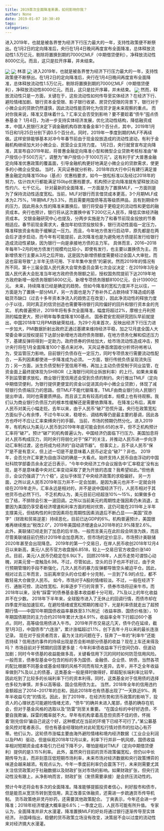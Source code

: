 ```yaml
---
title: 2019首次全面降准来袭，如何影响你我？
author: None
date: 2019-01-07 10:30:49
tags: 
categories: 
---
```

进入2019年，也就是被各界誉为经济下行压力最大的一年，支持性政策便不断祭出。在1月2日的定向降准后，央行在1月4日晚间再度宣布全面降准，总体释放流动性1.5万亿元，剔除将置换到期的7000亿MLF（中期借贷便利），净释放流动性8000亿元。而且，这只是拉开序幕，并未结束。
<!-- more -->
<img align="center" border="0" src="https://imgcdn.yicai.com/uppics/images/2019/01/e77fc67003caf7e970b925e34aeaaa00.jpg" />
<img align="center" border="0" src="https://imgcdn.yicai.com/uppics/images/2019/01/fad142fadb8e145173bb3487e988a789.jpg" />
林凛
<img align="center" border="0" src="https://imgcdn.yicai.com/uppics/images/2019/01/9c7851a7656fe52222b502689eccb049.jpg" />
进入2019年，也就是被各界誉为经济下行压力最大的一年，支持性政策便不断祭出。在1月2日的定向降准后，央行在1月4日晚间再度宣布全面降准，总体释放流动性1.5万亿元，剔除将置换到期的7000亿MLF（中期借贷便利），净释放流动性8000亿元。而且，这只是拉开序幕，并未结束。
<img align="center" border="0" src="https://imgcdn.yicai.com/uppics/images/2019/01/867aab45c397faa077a09868d6a7f4e0.jpg" />
然而，释放流动性只是一方面，关键在于，这些流动性如何传导至实体经济？在经济下行、避险情绪加剧、银行资本金受限、影子银行收紧、房贷仍受限的背景下，银行对于小微企业的贷款仍然谨慎，因此流动性能否转化为信贷才是未来观察的重点。
而对你我来说，降准又意味着什么？汇率又会否受到影响？要不要趁着“债牛”囤点债券基金？
1月4日，为进一步支持实体经济发展，优化流动性结构，降低融资成本，中国人民银行决定下调金融机构存款准备金率1个百分点，其中，2019年1月15日和1月25日分别下调0.5个百分点。同时，2019年一季度到期的MLF不再续做。这样安排能够基本对冲今年春节前由于现金投放造成的流动性波动，有利于金融机构继续加大对小微企业、民营企业支持力度。
1月2日，央行就曾宣布定向降准，其宣布自2019年起，将普惠金融定向降准小型和微型企业贷款考核标准由“单户授信小于500万元”，调整为“单户授信小于1000万元”。这有利于扩大普惠金融定向降准优惠政策的覆盖面，引导金融机构更好地满足小微企业的贷款需求，使更多的小微企业受益。
当时，天风证券就分析称，2018年四大行中只有建行满足普惠金融定向降准150bp（基点）优惠档要求，如今一放松标准以及经过2018年的努力，估计四大行都能满足150bp优惠档要求。机构预计定向降准就有望释放流动性约六、七千亿元。
针对最新的全面降准，一方面是为了置换MLF，一方面则是为了保持流动性适度宽松。当前，MLF对银行而言借贷成本更高，3个月期MLF成本为2.75%，1年期MLF为3.3%，而且需要用国债等高等级质押品，且有到期续作的压力，因此用永久性的降准来置换后，银行将受益于更稳定的流动性和更低的融资成本。央行也预计，银行将从这次置换中省下200亿元人民币，降低实体经济融资成本。
交银金融研究中心也提及，分两步实施是为了和春节前现金投放的节奏相适应。春节前现金需求大，叠加年初信贷投放较多，银行流动性面临一定压力，降准释放资金有助于缓解这一压力。而且，今年地方债发行启动早，原先都是在两会后才逐步启动，而今年有可能提前，此次降准也是为避免地方债提前发行给银行造成流动性紧缺，因为银行一向是承接地方债的主力军。
具体而言，2016~2018年每年1~2月的地方债发行规模均比较小，即使有发行，也主要以置换债为主。而新增债发行主要从3月之后开始，这是因为新增债额度需要经过全国人大审批，而这也容易导致“上半年无债可用、下半年集中发债”的窘状。然而2019年的情况有所不同，第十三届全国人民代表大会常务委员会第七次会议决定：在2019年3月全国人民代表大会批准当年地方政府债务限额之前，授权国务院提前下达2019年地方政府新增一般债务限额5800亿元、新增专项债务限额8100亿元，合计13900亿元。
未来，持续降准已经是确定的趋势。但如今降准的宽松力度并不比以往，一方面是为了置换一部分MLF，另一方面也是为了弥补外汇占款持续下降造成的基础货币缺口（过去十多年资本净流入的趋势正在改变），因此净流动性的释放力度小于以往，同时真正的信贷创造也需要等待银行风险偏好的回升和银行资本金的充实。
机构普遍预计，2019年将有多次全面降准，幅度将超过2%，摩根士丹利预测的幅度更大，预计明年每季度降准100基点。
国泰君安宏观研究团队早前就提出，中国2018年12月PMI跌破荣枯线，为29个月来首次，反映出经济下行压力进一步加大，PMI数据折射出政府正通过基建来维持经济平稳，加之12月底全国人大常委会审议授权提前下达部分新增地方政府债务限额，在地方债务化解和偿还压力下，基建反弹将得到一定助力。政府债券的供给加大，给市场流动性造成冲击，预计央行将在1月全面降准100个基点来对冲。
天风证券首席固收分析师孙彬彬认为，受监管压力影响，目前银行负债存在一定压力，同时专项债发行需要流动性配合，一系列因素都使进一步降准成为必须。
一方面，银行传统负债呈现流失压力；另一方面，派生负债受制于宽信用不畅，再加上主动负债受制于同业监管，在资金面上最终就体现为SHIBOR（上海银行间同业拆放利率）的上行。如果未来看不到监管要求放松，商业银行宽信用还会受到负债的制约。央行推出TMLF（定向中期借贷便利，为银行提供更便宜的资金以促进其向中小微企业贷款），体现了减轻银行负债端压力的思路。但TMLF不能代替降准，TMLF由商业银行向人民银行提出申请，同时也需要质押品，而且该工具有较高的成本，规模上也有待观察。我们认为商业银行负债压力的根本性缓解还是需要依靠降准。
在降准公布后，离岸人民币对美元小幅走贬。去年以来，由于人民币“破7”恐慌升温，央行在政策宽松方面似乎心有余悸，不过今年以来，稳增长、调结构等仍是最主要的基调，因此各方也呼吁不应让汇率束缚央行的手脚。
当前，市场的预期仍然分化。进入2019年，有机构认为美元/人民币到2019年年底可能会到6.65的水平，但不乏机构预计汇率将“破7”。预计“破7”的机构普遍认为，中国经济仍面临下行压力、美国加息将对人民币构成压力，同时央行将弱化对于“保7”的关注，并推动人民币进一步向浮动汇率制过渡，这也将成为经济的“自动调节器”。
但事实上，且不谈人民币“保7”是不是有意义，但上述一切是不是意味着人民币必定会“破7”？非也。
2019年，会否允许汇率更为自由浮动的确是一大看点。始终支持人民币自由浮动的中国社科院学部委员余永定近日表示，“今年中央经济工作会议报告中‘汇率稳定’没有出现，是不是意味着中央对汇率变动采取了更为开放的态度？我希望如此。”但他表示，会议仍强调了“六个稳”，这似乎体现了中央经济政策的求稳偏好。
另一方面，之所以说人民币2019年压力并不一定会加剧，是因为美元也并不一定就会持续在2019年走升。汇率永远是相对的，并不是说中国经济下行，人民币相对于其他货币也必然下行。
不乏机构认为，美元目前已经超涨10%～15%，如果做多仓位了结，不排除会引发一波回调。之所以当前美元的周期性走强因素仍未消退，主要因为美国仍享受着经济增速和利率方面的相对优势，这仍可能在2019年上半年支撑美元，但结构性的利空因素将在周期性因素消退后不断凸显——美国“双赤字”（财政和贸易逆差）持续恶化，目前已达GDP的6%。机构普遍预计，美国很难再继续推出“税改2.0”，2019年美国经济增速会从2018年的2.9%降至2.6%。
此外，美联储已经走到了加息的后半场，一般而言美元在此阶段会转涨为跌，而且尽管美联储目前仍预计2019年会加息两次，但市场的定价显示，市场预计美联储2020年甚至会出现降息。
2019年的第一个交易日，在岸人民币收创2018年12月4日以来新高，美元/人民币官方收盘报6.8518，较上一交易日官方收盘价涨140点。目前，美元/人民币仍稳定在6.9以下。
回顾2018年，人民币走势可谓惊心动魄，对美元曾一度触及6.98。不过，尽管如此，空头的日子也并不好过，由于央行预期管理的手段不断强化，几次人民币的暴力反弹都导致空头被迫平仓。因此，相对过去三年而言，当前离岸空头的仓位都十分克制，一旦到了6.9的点位，都不敢轻易大仓做空人民币。
如今，市场对于A股的情绪较淡。不过，一般在经济下行、通胀可控、流动性宽松、利率逐步下行的背景下，债券市场将迎来牛市。而2018年以来，没有“踩雷”的债券基金基本收益都十分可观，7%及以上的年化收益并不在少数。
2018年下半年来，全球股市进入了无休止的回调行情，而债市却在四季度开始加速狂欢。在避险情绪或宽松预期的推动下，光是利率债就走出了超预期行情——中国10年期国债收益率暴跌至3.1%附近（收益率跌、国债价格涨），10年期国债期货的主力合约2018年累计大涨4.91%，收益率全年下行超过60个基点。同时，高等级信用债进入牛市。
2019年开市交易这几天，债牛仍在延续，截至1月3日，中国债市“六连涨”，累计涨幅超过1.1%，创下去年十月以来的最长连涨记录。
现在对于投资者而言，最为关注的问题在于，狂奔了一年的“利率牛”还能否持续？信用违约事件的持续出现是否会影响部分债基的收益？现在上车还来得及吗？
市场目前对于预期的回答更多是：今年利率债收益率下行空间仍存、但波动加剧；同时今年债基的收益能做多高，关键看信用下沉的同时如何防范信用风险。
一般而言，债券型基金中包含的标的多为国债、金融债、企业债、转债，当然各项的配比根据不同基金或基金经理的风格不同而有较大差异。去年，并不乏全年收益率做到7%及以上的债基，这类基金一般是择时做得好，即超配长端利率比较早，因此吃到了比较多的长端利率下行的资本利得。同时，这类基金对于信用债的选择也多较为审慎，并多以高等级、国企信用债为主。
当然，2018年全年的信用违约金额超出了2014~2017年的总和，因此2018年也有债基出现了“一天跌近9%、两年半收益亏完”的情况。因此，到了2019年，在经济形势和货币政策的影响下，投资人的心理状态可能避险情绪尤浓，“债牛”的确并未进入尾部，债基的确存在机会，但对于基金风格的选取以及“防雷”则至关重要。
“在国企标的中好好选债，不要自我欺骗，踩雷的概率就不大。早年有机构拿着高息但资质不佳的债，怀揣着‘刚兑信仰’骗自己说这个好，这种模式在当前的环境下已经不可行了。”某公募基金风控对笔者表示。
但也有基金经理始终对此轮宽松行情对债市的拉动心有芥蒂。他们认为，这轮债市涨幅主要由海外避险情绪和境内经济数据（工业企业利润以及PMI）驱动，但是纵观2018年12月以来，利率下行并非一帆风顺，国债收益率相对短期资金成本吸引力已经下降不少，哪怕是相对TMLF（定向中期借贷便利）提供的是3.15%利率。
此外，虽然央行目前的货币政策偏宽松，但仍以中长期传导为主，而非刻意压低短期市场利率，未来市场对经济数据和央行政策博弈的味道会越来越浓。有观点认为，今年一季度前利率仍会震荡下行，未来则需要尤其关注信贷政策对于社融数据以及财政扩张对市场的影响。如果财政扩张，但央行流动性没有跟上，从净影响而言，财政扩张（发债需要承接）是会挤压流动性的。
 
 
预计今年还将会有多次的全面降准。降准能够提振投资者信心，利好股市和债市，但是能否从宽货币转到宽信用，真正改善实体融资，还需进一步疏通货币传导机制。
货币政策绝非灵丹妙药，还需要其他政策配合。
丁爽表示，今年还会进一步降准；2018年经济增速大概率是6.6%；一季度之后，人民币可能有所升值。
专家认为，全面降准并非大水漫灌，降准置换MLF的好处将通过银行逐渐传导至实体经济。
孙国峰指出，稳健的货币政策立场没有改变，决策层不会以过度的流动性来对经济搞大水漫灌。
